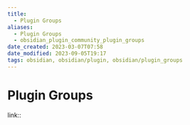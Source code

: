 ```yaml
---
title:
  - Plugin Groups
aliases:
  - Plugin Groups
  - obsidian_plugin_community_plugin_groups
date_created: 2023-03-07T07:58
date_modified: 2023-09-05T19:17
tags: obsidian, obsidian/plugin, obsidian/plugin_groups
---
```

# Plugin Groups

link::
